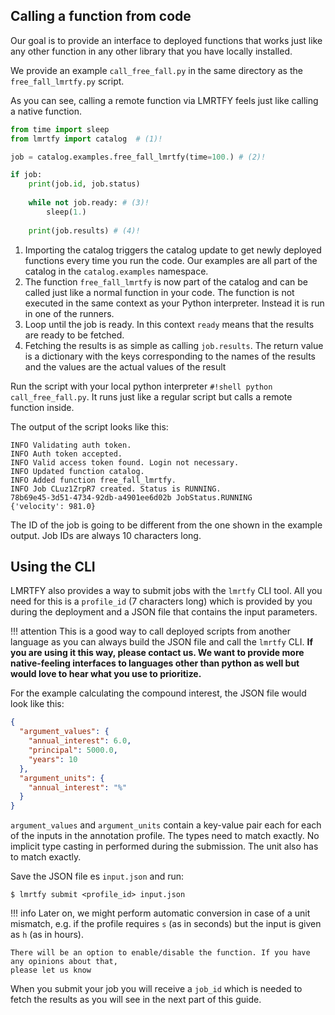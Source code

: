 ## Calling a function from code
Our goal is to provide an interface to deployed functions that works just like any other function in 
any other library that you have locally installed.

We provide an example `call_free_fall.py` in the same directory as the `free_fall_lmrtfy.py`
script. 

As you can see, calling a remote function via LMRTFY feels just like calling a native function.

```py title="call_free_fall.py" linenums="1"
from time import sleep
from lmrtfy import catalog  # (1)!

job = catalog.examples.free_fall_lmrtfy(time=100.) # (2)!

if job:
    print(job.id, job.status)
    
    while not job.ready: # (3)!
        sleep(1.)
    
    print(job.results) # (4)!
```

1. Importing the catalog triggers the catalog update to get newly deployed functions every time you
run the code. Our examples are all part of the catalog in the `catalog.examples` namespace.
2. The function `free_fall_lmrtfy` is now part of the catalog and can be called just like a
normal function in your code. The function is not executed in the same context as your Python
interpreter. Instead it is run in one of the runners.
3. Loop until the job is ready. In this context `ready` means that the results are ready to be fetched.
4. Fetching the results is as simple as calling `job.results`. The return value is a dictionary with the keys
corresponding to the names of the results and the values are the actual values of the result

Run the script with your local python interpreter `#!shell python call_free_fall.py`. It runs just
like a regular script but calls a remote function inside. 

The output of the script looks like this:
```shell
INFO Validating auth token.
INFO Auth token accepted.
INFO Valid access token found. Login not necessary.
INFO Updated function catalog.
INFO Added function free_fall_lmrtfy.
INFO Job CLuz1ZrpR7 created. Status is RUNNING.
78b69e45-3d51-4734-92db-a4901ee6d02b JobStatus.RUNNING
{'velocity': 981.0}
```

The ID of the job is going to be different from the one shown in the example output. Job IDs are
always 10 characters long.

## Using the CLI

LMRTFY also provides a way to submit jobs with the `lmrtfy` CLI tool. All you need for this
is a `profile_id` (7 characters long) which is provided by you during the deployment and a 
JSON file that contains the input parameters.

!!! attention
    This is a good way to call deployed scripts from another language as you can always build the
    JSON file and call the `lmrtfy` CLI. **If you are using it this way, please contact us. We want to
    provide more native-feeling interfaces to languages other than python as well but would love to 
    hear what you use to prioritize.**

For the example calculating the compound interest, the JSON file would look like this:
```json
{
  "argument_values": {
    "annual_interest": 6.0,
    "principal": 5000.0,
    "years": 10
  },
  "argument_units": {
    "annual_interest": "%"
  }
}

```

`argument_values` and `argument_units` contain a key-value pair each for each of the inputs in the
annotation profile. The types need to match exactly. No implicit type casting in performed during
the submission. The unit also has to match exactly.

Save the JSON file es `input.json` and run:

```shell
$ lmrtfy submit <profile_id> input.json
```

!!! info
    Later on, we might perform automatic conversion in case of a unit mismatch, e.g. if the profile
    requires `s` (as in seconds) but the input is given as `h` (as in hours).

    There will be an option to enable/disable the function. If you have any opinions about that, 
    please let us know

When you submit your job you will receive a `job_id` which is needed to fetch the results as you
will see in the next part of this guide.
